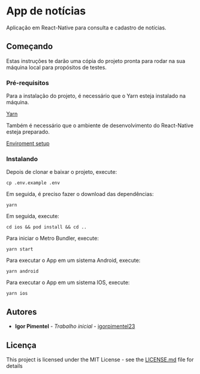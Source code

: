 # App de notícias

Aplicação em React-Native para consulta e cadastro de notícias.

## Começando

Estas instruções te darão uma cópia do projeto pronta para rodar na sua máquina local para propósitos de testes.

### Pré-requisitos

Para a instalação do projeto, é necessário que o Yarn esteja instalado na máquina.

[Yarn](https://classic.yarnpkg.com/en/docs/install/)

Também é necessário que o ambiente de desenvolvimento do React-Native esteja preparado.

[Enviroment setup](https://reactnative.dev/docs/environment-setup)

### Instalando

Depois de clonar e baixar o projeto, execute:

```
cp .env.example .env
```
Em seguida, é preciso fazer o download das dependências:

```
yarn
```

Em seguida, execute:

```
cd ios && pod install && cd ..
```

Para iniciar o Metro Bundler, execute:

```
yarn start
```

Para executar o App em um sistema Android, execute:

```
yarn android
```

Para executar o App em um sistema IOS, execute:

```
yarn ios
```


## Autores

* **Igor Pimentel** - *Trabalho inicial* - [igorpimentel23](https://github.com/igorpimentel23)


## Licença

This project is licensed under the MIT License - see the [LICENSE.md](LICENSE.md) file for details
